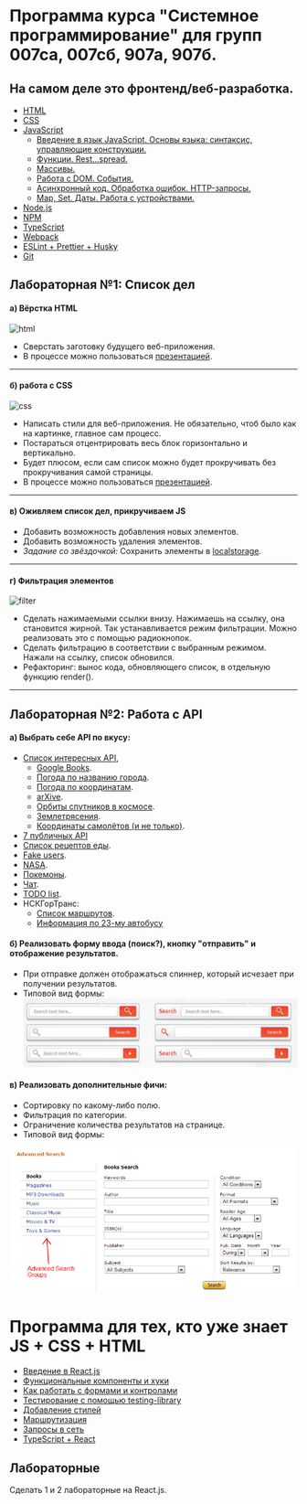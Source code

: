 # Программа курса "Системное программирование" для групп 007са, 007сб, 907а, 907б.
## На самом деле это фронтенд/веб-разработка.

* [HTML](https://dmitryweiner.github.io/lectures/Basic%20-%20HTML.html)
* [CSS](https://dmitryweiner.github.io/lectures/Basic%20-%20CSS.html)
* [JavaScript](https://dmitryweiner.github.io/lectures/Basic%20-%20JS.html)
  * [Введение в язык JavaScript. Основы языка: синтаксис, управляющие конструкции.](https://dmitryweiner.github.io/lectures/JS_part1.html)
  * [Функции. Rest...spread.](https://dmitryweiner.github.io/lectures/JS_part2.html)
  * [Массивы.](https://dmitryweiner.github.io/lectures/JS_part3.html)
  * [Работа с DOM. События.](https://dmitryweiner.github.io/lectures/JS_part4.html)
  * [Асинхронный код. Обработка ошибок. HTTP-запросы.](https://dmitryweiner.github.io/lectures/JS_part5.html)
  * [Map, Set. Даты. Работа с устройствами.](https://dmitryweiner.github.io/lectures/JS_part6.html)
* [Node.js](https://dmitryweiner.github.io/lectures/Basic%20-%20Nodejs.html)
* [NPM](https://dmitryweiner.github.io/lectures/Basic%20-%20NPM.html)
* [TypeScript](https://dmitryweiner.github.io/lectures/Basic%20-%20TypeScript.html)
* [Webpack](https://dmitryweiner.github.io/lectures/Basic%20-%20Webpack.html#/)
* [ESLint + Prettier + Husky](https://github.com/dmitryweiner/lectures/raw/main/old/%D0%9B%D0%B5%D0%BA%D1%86%D0%B8%D1%8F%20eslint%20prettier%20husky.pptx)
* [Git](https://dmitryweiner.github.io/lectures/Basic%20-%20Git.html)

## Лабораторная №1: Список дел
#### а) Вёрстка  HTML

![html](src/assets/programs/html.png)

* Сверстать заготовку будущего веб-приложения.
* В процессе можно пользоваться [презентацией](https://dmitryweiner.github.io/lectures/Basic%20-%20HTML.html#/).

<hr/>

#### б) работа с CSS

![css](src/assets/programs/css.png)

* Написать стили для веб-приложения. Не обязательно, чтоб было как на картинке, главное сам процесс.
* Постараться отцентрировать весь блок горизонтально и вертикально.
* Будет плюсом, если сам список можно будет прокручивать без прокручивания самой страницы.
* В процессе можно пользоваться [презентацией](https://dmitryweiner.github.io/lectures/Basic%20-%20CSS.html#/).

<hr/>

#### в) Оживляем список дел, прикручиваем JS
* Добавить возможность добавления новых элементов.
* Добавить возможность удаления элементов.
* _Задание со звёздочкой:_ Сохранить элементы в [localstorage](https://learn.javascript.ru/localstorage).

<hr/>

#### г) Фильтрация элементов

![filter](src/assets/programs/filter.png)

* Сделать нажимаемыми ссылки внизу. Нажимаешь на ссылку, она становится жирной. Так устанавливается режим фильтрации. 
Можно реализовать это с помощью радиокнопок.
* Сделать фильтрацию в соответствии с выбранным режимом. Нажали на ссылку, список обновился.
* Рефакторинг: вынос кода, обновляющего список, в отдельную функцию render().

<hr/>

## Лабораторная №2: Работа с API
#### а) Выбрать себе API по вкусу:
* [Список интересных API](https://github.com/public-apis/public-apis),
  * [Google Books](https://www.googleapis.com/books/v1/volumes?maxResults=5&orderBy=relevance&q=oliver%20sacks).
  * [Погода по названию города](https://goweather.herokuapp.com/weather/Curitiba).
  * [Погода по координатам](https://api.open-meteo.com/v1/forecast?latitude=52.52&longitude=13.41&hourly=temperature_2m,relativehumidity_2m,windspeed_10m).
  * [arXive](http://export.arxiv.org/api/query?search_query=all:electron&start=0&max_results=1).
  * [Орбиты спутников в космосе](https://tle.ivanstanojevic.me/#/browse).
  * [Землетрясения](https://earthquake.usgs.gov/fdsnws/event/1/).
  * [Координаты самолётов (и не только)](https://openskynetwork.github.io/opensky-api/rest.html).
* [7 публичных API](https://proglib.io/p/7-besplatnyh-api-o-kotoryh-nikto-ne-govorit-2020-12-07?focus=comment)
* [Список рецептов еды](https://spoonacular.com/food-api/docs).
* [Fake users](https://randomuser.me/documentation).
* [NASA](https://api.nasa.gov/).
* [Покемоны](https://pokeapi.co/).
* [Чат](https://github.com/dmitryweiner/mini-chat-server).
* [TODO list](https://github.com/dmitryweiner/todo-server).
* НСКГорТранс:
  * [Список маршрутов](https://map.nskgortrans.ru/listmarsh.php?r=&r=true).
  * [Информация по 23-му автобусу](https://map.nskgortrans.ru/markers.php?r=1-023-W-23%257C)
#### б) Реализовать форму ввода (поиск?), кнопку "отправить" и отображение результатов.
  * При отправке должен отображаться спиннер, который исчезает при получении результатов.
  * Типовой вид формы: 
  ![search form](src/assets/programs/search.png)
#### в) Реализовать дополнительные фичи:
  * Сортировку по какому-либо полю.
  * Фильтрация по категории.
  * Ограничение количества результатов на странице.
  * Типовой вид формы:
  
  ![advanced search form](src/assets/programs/advanced-search.png)

# Программа для тех, кто уже знает JS + CSS + HTML
* [Введение в React.js](https://dmitryweiner.github.io/lectures/React%20-%20Basic.html#/)
* [Функциональные компоненты и хуки](https://dmitryweiner.github.io/lectures/React%20-%20Hooks.html#/)
* [Как работать с формами и контролами](https://dmitryweiner.github.io/lectures/React%20-%20Form%20controls.html#/)
* [Тестирование с помощью testing-library](https://dmitryweiner.github.io/lectures/React%20-%20Testing%20components.html#/)
* [Добавление стилей](https://dmitryweiner.github.io/lectures/React%20-%20Styles%20and%20assets.html#/)
* [Маршрутизация](https://dmitryweiner.github.io/lectures/React%20-%20Router.html#/)
* [Запросы в сеть](https://dmitryweiner.github.io/lectures/React%20-%20Fetch.html#/)
* [TypeScript + React](https://dmitryweiner.github.io/lectures/React%20-%20TypeScript%20with%20React.html#/)

## Лабораторные
Сделать 1 и 2 лабораторные на React.js.
